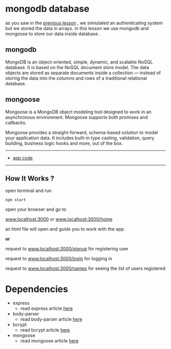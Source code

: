# mongodb database
as you saw in the [previous lesson](https://github.com/amiryeg1/nodejs-lessons/tree/master/L6-user-authentication) , we simiulated an authenticating system but we stored the data in arrays.
in this lesson we use mongodb and mongoose to store our data inside database .

## mongodb

MongoDB is an object-oriented, simple, dynamic, and scalable NoSQL database.
It is based on the NoSQL document store model.
The data objects are stored as separate documents inside a collection — instead of storing the data into the columns and rows of a traditional relational database.

## mongoose
Mongoose is a MongoDB object modeling tool designed to work in an asynchronous environment. 
Mongoose supports both promises and callbacks.

Mongoose provides a straight-forward, schema-based solution to model your application data.
It includes built-in type casting, validation, query building, business logic hooks and more, out of the box.

---
- [app code](https://github.com/amiryeg1/nodejs-lessons/blob/master/L7-mongodb-database/app.js)
---
## How It Works ?
open terminal and run
```
npm start
```
open your browser and go to

www.localhost:3000 or www.localhost:3000/home

an html file will open and guide you to work with the app.

**or**

request to www.localhost:3000/signup for registering user

request to www.localhost:3000/login  for logging in

request to www.localhost:3000/names  for seeing the list of users registered
# Dependencies 
- express
  - read express article [here](https://www.npmjs.com/package/express)
- body-parser
  - read body-parser article [here](https://www.npmjs.com/package/body-parser)
- bcrypt
  - read bcrypt article [here](https://www.npmjs.com/package/bcrypt)
- mongoose
  - read mongoose article [here](https://www.npmjs.com/package/mongoose)
